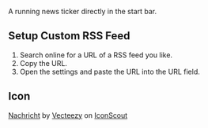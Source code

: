 A running news ticker directly in the start bar.

## Setup Custom RSS Feed

1. Search online for a URL of a RSS feed you like.
2. Copy the URL.
3. Open the settings and paste the URL into the URL field.

## Icon

<a href="https://iconscout.com/icons/nachrichten" class="text-underline font-size-sm" target="_blank">Nachricht</a> by <a href="https://iconscout.com/de/contributors/vecteezy/:assets" class="text-underline font-size-sm">Vecteezy</a> on <a href="https://iconscout.com" class="text-underline font-size-sm">IconScout</a>

